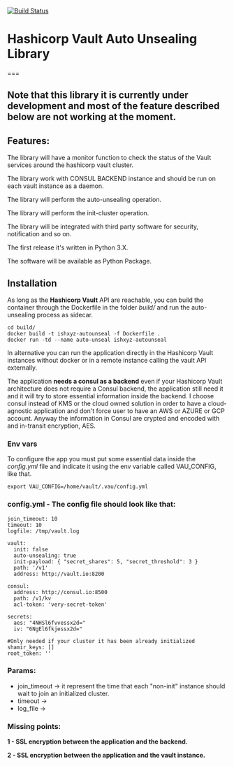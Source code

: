 [![Build Status](https://travis-ci.org/ish-xyz/vault-unsealing.svg?branch=develop)](https://travis-ci.org/ish-xyz/vault-unsealing)

# Hashicorp Vault Auto Unsealing Library

===

## Note that this library it is currently under development and most of the feature described below are not working at the moment.

## Features:

The library will have a monitor function to check the status of the Vault services around the hashicorp vault cluster.

The library work with CONSUL BACKEND instance and should be run on each vault instance as a daemon.

The library will perform the auto-unsealing operation.

The library will perform the init-cluster operation.

The library will be integrated with third party software for security, notification and so on.

The first release it's written in Python 3.X.

The software will be available as Python Package.

## Installation

As long as the **Hashicorp Vault** API are reachable, you can build the container through the Dockerfile in the folder *build/* and run the auto-unsealing process as sidecar.

```
cd build/
docker build -t ishxyz-autounseal -f Dockerfile .
docker run -td --name auto-unseal ishxyz-autounseal
```

In alternative you can run the application  directly in the Hashicorp Vault instances without docker or in a remote instance calling the vault API externally.

The application **needs a consul as a backend** even if your Hashicorp Vault architecture does not require a Consul backend, the application still need it and it will try to store essential information inside the backend.
I choose consul instead of KMS or the cloud owned solution in order to have a cloud-agnostic application and don't force user to have an AWS or AZURE or GCP account.
Anyway the information in Consul are crypted and encoded with and in-transit encryption, AES.

### Env vars
To configure the app you must put some essential data inside the *config.yml* file and indicate it using the env variable called VAU_CONFIG, like that.

```
export VAU_CONFIG=/home/vault/.vau/config.yml
```

### config.yml - The config file should look like that:

```
join_timeout: 10
timeout: 10
logfile: /tmp/vault.log

vault:
  init: false
  auto-unsealing: true
  init-payload: { "secret_shares": 5, "secret_threshold": 3 }
  path: '/v1'
  address: http://vault.io:8200

consul:
  address: http://consul.io:8500
  path: /v1/kv
  acl-token: 'very-secret-token'

secrets:
  aes: "4NHSl6fvvessx2d="
  iv: "6NgEl6fkjessx2d="

#Only needed if your cluster it has been already initialized
shamir_keys: []
root_token: ''
```

### Params:

- join_timeout -> it represent the time that each "non-init" instance should wait to join an initialized cluster.
- timeout -> 
- log_file -> 


### Missing points:
**1 - SSL encryption between the application and the backend.**

**2 - SSL encryption between the application and the vault instance.**